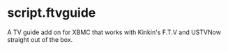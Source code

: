 script.ftvguide
===============

A TV guide add on for XBMC that works with Kinkin's F.T.V and USTVNow straight out of the box.
